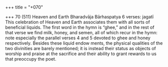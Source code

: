 +++
title = "+070"

+++
70 (511)
Heaven and Earth
Bharadvāja Bārhaspatya
6 verses: jagatī
This celebration of Heaven and Earth associates them with all sorts of beneficial  liquids. The first word in the hymn is “ghee,” and in the rest of that verse we find  milk, honey, and semen, all of which recur in the hymn: note especially the parallel  verses 4 and 5 devoted to ghee and honey respectively. Besides these liquid endow
ments, the physical qualities of the two divinities are barely mentioned; it is instead  their status as objects of worship and praise at the sacrifice and their ability to grant  rewards to us that preoccupy the poet.